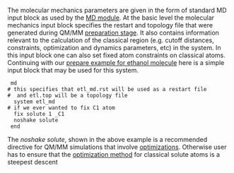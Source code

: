The molecular mechanics parameters are given in the form of standard MD
input block as used by the [MD module](MD). At
the basic level the molecular mechanics input block specifies the
restart and topology file that were generated during QM/MM [preparation
stage](QMMM_Restart_and_Topology_Files). It also
contains information relevant to the calculation of the classical region
(e.g. cutoff distances, constraints, optimization and dynamics
parameters, etc) in the system. In this input block one can also set
fixed atom constraints on classical atoms. Continuing with our [prepare
example for ethanol
molecule](Qmmm_preparation_basic#example) here is
a simple input block that may be used for this system.
```
 md  
# this specifies that etl_md.rst will be used as a restart file  
#  and etl.top will be a topology file  
  system etl_md  
# if we ever wanted to fix C1 atom   
  fix solute 1 _C1  
  noshake solute  
 end
```
The *noshake solute*, shown in the above example is a recommended
directive for QM/MM simulations that involve
[optimizations](qmmm_optimization). Otherwise
user has to ensure that the [optimization
method](qmmm_method) for classical solute atoms
is a steepest descent
